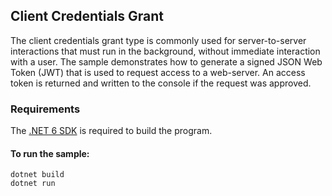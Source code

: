## Client Credentials Grant

The client credentials grant type is commonly used for server-to-server interactions that must run in the background, without immediate interaction with a user. The sample demonstrates how to generate a signed JSON Web Token (JWT) that is used to request access to a web-server. An access token is returned and written to the console if the request was approved.


### Requirements

The [.NET 6 SDK](https://dotnet.microsoft.com/en-us/download/dotnet/6.0) is required to build the program.

#### To run the sample:
```
dotnet build
dotnet run
```
